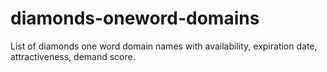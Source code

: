# diamonds-oneword-domains
List of diamonds one word domain names with availability, expiration date, attractiveness, demand score.
